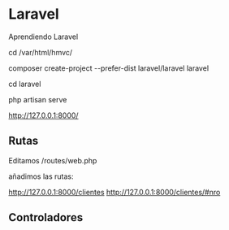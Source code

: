 # Laravel

Aprendiendo Laravel

cd /var/html/hmvc/

composer create-project --prefer-dist laravel/laravel laravel

cd laravel

php artisan serve

http://127.0.0.1:8000/

## Rutas

Editamos /routes/web.php

añadimos las rutas:

http://127.0.0.1:8000/clientes
http://127.0.0.1:8000/clientes/#nro

## Controladores
